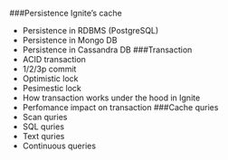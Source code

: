 ###Persistence Ignite’s cache
* Persistence in RDBMS (PostgreSQL)
* Persistence in Mongo DB
* Persistence in Cassandra DB
###Transaction
* ACID transaction
* 1/2/3p commit
* Optimistic lock
* Pesimestic lock
* How transaction works under the hood in Ignite
* Perfomance impact on transaction
###Cache quries
* Scan quries
* SQL quries
* Text quries
* Continuous queries